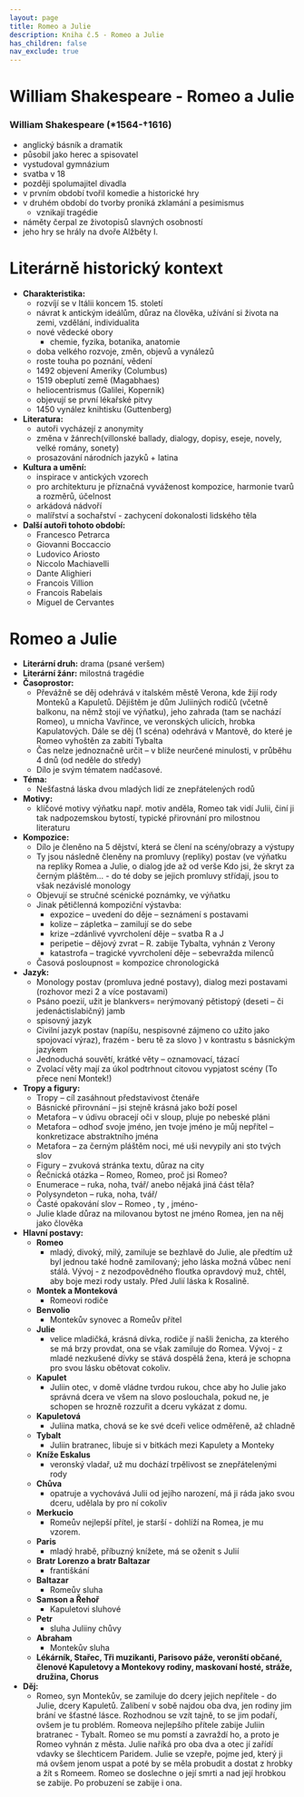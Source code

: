```yaml
---
layout: page
title: Romeo a Julie
description: Kniha č.5 - Romeo a Julie
has_children: false
nav_exclude: true
---
```

# William Shakespeare - Romeo a Julie

### William Shakespeare (*1564-†1616)
- anglický básník a dramatik
- působil jako herec a spisovatel
- vystudoval gymnázium
- svatba v 18
- později spolumajitel divadla
- v prvním období tvořil komedie a historické hry
- v druhém období do tvorby proniká zklamání a pesimismus
    - vznikají tragédie
- náměty čerpal ze životopisů slavných osobností
- jeho hry se hrály na dvoře Alžběty I.

# Literárně historický kontext
- **Charakteristika:**
    - rozvíjí se v Itálii koncem 15. století
    - návrat k antickým ideálům, důraz na člověka, užívání si života na zemi, vzdělání, individualita
    - nové vědecké obory
        - chemie, fyzika, botanika, anatomie
    - doba velkého rozvoje, změn, objevů a vynálezů
    - roste touha po poznání, vědení
    - 1492 objevení Ameriky (Columbus)
    - 1519 obeplutí země (Magabhaes)
    - heliocentrismus (Galilei, Kopernik)
    - objevují se první lékařské pitvy
    - 1450 vynález knihtisku (Guttenberg)
- **Literatura:**
    - autoři vycházejí z anonymity
    - změna v žánrech(villonské ballady, dialogy, dopisy, eseje, novely, velké romány, sonety)
    - prosazování národních jazyků + latina
- **Kultura a umění:**
    - inspirace v antických vzorech
    - pro architekturu je příznačná vyváženost kompozice, harmonie tvarů a rozměrů, účelnost
    - arkádová nádvoří
    - malířství a sochařství - zachycení dokonalosti lidského těla
- **Další autoři tohoto období:**
    - Francesco Petrarca
    - Giovanni Boccaccio
    - Ludovico Ariosto
    - Niccolo Machiavelli
    - Dante Alighieri
    - Francois Villion
    - Francois Rabelais
    - Miguel de Cervantes

# Romeo a Julie
- **Literární druh:** drama (psané veršem)
- **Literární žánr:** milostná tragédie
- **Časoprostor:** 
    - Převážně se děj odehrává v italském městě Verona, kde žijí rody Monteků a Kapuletů. Dějištěm je dům Juliiných rodičů (včetně balkonu, na němž stojí ve výňatku), jeho zahrada (tam se nachází Romeo), u mnicha Vavřince, ve veronských ulicích, hrobka Kapulatových. Dále se děj (1 scéna) odehrává v Mantově, do které je Romeo vyhoštěn za zabití Tybalta
    - Čas nelze jednoznačně určit – v blíže neurčené minulosti, v průběhu 4 dnů (od neděle do středy)
    - Dílo je svým tématem nadčasové.
- **Téma:** 
    - Nešťastná láska dvou mladých lidí ze znepřátelených rodů
- **Motivy:**
    - klíčové motivy výňatku např. motiv anděla, Romeo tak vidí Julii, činí ji tak nadpozemskou bytostí, typické přirovnání pro milostnou literaturu
- **Kompozice:**
    - Dílo je členěno na 5 dějství, která se člení na scény/obrazy a výstupy
    - Ty jsou následně členěny na promluvy (repliky) postav (ve výňatku na repliky Romea a Julie, o dialog jde až od verše Kdo jsi, že skryt za černým pláštěm… - do té doby se jejich promluvy střídají, jsou to však nezávislé monology
    - Objevují se stručné scénické poznámky, ve výňatku
    - Jinak pětičlenná kompoziční výstavba:
        - expozice – uvedení do děje – seznámení s postavami
        - kolize – zápletka – zamilují se do sebe
        - krize –zdánlivé vyvrcholení děje – svatba R a J
        - peripetie – dějový zvrat – R. zabije Tybalta, vyhnán z Verony
        - katastrofa – tragické vyvrcholení děje – sebevražda milenců
    - Časová posloupnost = kompozice chronologická
- **Jazyk:**
    - Monology postav (promluva jedné postavy), dialog mezi postavami (rozhovor mezi 2 a více postavami)
    - Psáno poezií, užit je blankvers= nerýmovaný pětistopý (deseti – či jedenáctislabičný) jamb
    - spisovný jazyk
    - Civilní jazyk postav (napíšu, nespisovné zájmeno co užito jako spojovací výraz), frazém - beru tě za slovo ) v kontrastu s básnickým jazykem
    - Jednoduchá souvětí, krátké věty – oznamovací, tázací
    - Zvolací věty mají za úkol podtrhnout citovou vypjatost scény (To přece není Montek!)
- **Tropy a figury:**
    - Tropy – cíl zasáhnout představivost čtenáře
    - Básnické přirovnání – jsi stejně krásná jako boží posel
    - Metafora – v údivu obracejí oči v sloup, pluje po nebeské pláni
    - Metafora – odhoď svoje jméno, jen tvoje jméno je můj nepřítel – konkretizace abstraktního jména
    - Metafora – za černým pláštěm noci, mé uši nevypily ani sto tvých slov
    - Figury – zvuková stránka textu, důraz na city
    - Řečnická otázka – Romeo, Romeo, proč jsi Romeo?
    - Enumerace – ruka, noha, tvář/ anebo nějaká jiná část těla?
    - Polysyndeton – ruka, noha, tvář/
    - Časté opakování slov – Romeo , ty , jméno-
    - Julie klade důraz na milovanou bytost ne jméno Romea, jen na něj jako člověka
- **Hlavní postavy:**
    - **Romeo**
        - mladý, divoký, milý, zamiluje se bezhlavě do Julie, ale předtím už byl jednou také hodně zamilovaný; jeho láska možná vůbec není stálá. Vývoj - z nezodpovědného floutka opravdový muž, chtěl, aby boje mezi rody ustaly. Před Julií láska k Rosalině.
    - **Montek a Monteková**
        - Romeovi rodiče
    - **Benvolio**
        - Montekův synovec a Romeův přítel
    - **Julie**
        - velice mladičká, krásná dívka, rodiče jí našli ženicha, za kterého se má brzy provdat, ona se však zamiluje do Romea. Vývoj - z mladé nezkušené dívky se stává dospělá žena, která je schopna pro svou lásku obětovat cokoliv.
    - **Kapulet**
        - Juliin otec, v domě vládne tvrdou rukou, chce aby ho Julie jako správná dcera ve všem na slovo poslouchala, pokud ne, je schopen se hrozně rozzuřit a dceru vykázat z domu.
    - **Kapuletová**
        - Juliina matka, chová se ke své dceři velice odměřeně, až chladně
    - **Tybalt**
        - Juliin bratranec, libuje si v bitkách mezi Kapulety a Monteky
    - **Kníže Eskalus**
        - veronský vladař, už mu dochází trpělivost se znepřátelenými rody
    - **Chůva**
        - opatruje a vychovává Julii od jejího narození, má ji ráda jako svou dceru, udělala by pro ní cokoliv
    - **Merkucio**
        - Romeův nejlepší přítel, je starší - dohlíží na Romea, je mu vzorem.
    - **Paris**
        - mladý hrabě, příbuzný knížete, má se oženit s Julií
    - **Bratr Lorenzo a bratr Baltazar**
        - františkání
    - **Baltazar**
        - Romeův sluha
    - **Samson a Řehoř**
        - Kapuletovi sluhové
    - **Petr**
        - sluha Juliiny chůvy
    - **Abraham**
        - Montekův sluha
    - **Lékárník, Stařec, Tři muzikanti, Parisovo páže, veronští občané, členové Kapuletovy a Montekovy rodiny, maskovaní hosté, stráže, družina, Chorus**
- **Děj:**
    - Romeo, syn Montekův, se zamiluje do dcery jejich nepřítele - do Julie, dcery Kapuletů. Zalíbení v sobě najdou oba dva, jen rodiny jim brání ve šťastné lásce. Rozhodnou se vzít tajně, to se jim podaří, ovšem je tu problém. Romeova nejlepšího přítele zabije Juliin bratranec - Tybalt. Romeo se mu pomstí a zavraždí ho, a proto je Romeo vyhnán z města. Julie naříká pro oba dva a otec jí zařídí vdavky se šlechticem Paridem. Julie se vzepře, pojme jed, který ji má ovšem jenom uspat a poté by se měla probudit a dostat z hrobky a žít s Romeem. Romeo se doslechne o její smrti a nad její hrobkou se zabije. Po probuzení se zabije i ona.